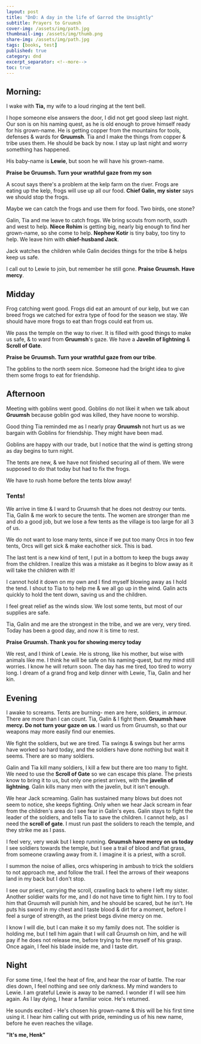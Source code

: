 ```yaml
---
layout: post
title: "DnD: A day in the life of Garrod the Unsightly" 
subtitle: Prayers to Gruumsh
cover-img: /assets/img/path.jpg
thumbnail-img: /assets/img/thumb.png
share-img: /assets/img/path.jpg
tags: [books, test]
published: true
category: dnd
excerpt_separator: <!--more-->
toc: true
---
```


## Morning:

I wake with **Tia,** my wife to a loud ringing at the tent bell.


I hope someone else answers the door, I did not get good sleep last night.
Our son is on his naming quest, as he is old enough to prove himself ready for his grown-name.
He is getting copper from the mountains for tools, defenses & wards for **Gruumsh**.
Tia and I make the things from copper & tribe uses them.
He should be back by now. I stay up last night and worry something has happened.
<!--more-->
His baby-name is **Lewie**, but soon he will have his grown-name.

**Praise be Gruumsh. Turn your wrathful gaze from my son**

A scout says there's a problem at the kelp farm on the river.
Frogs are eating up the kelp, frogs will use up all our food.
**Chief Galin, my sister** says we should stop the frogs.

Maybe we can catch the frogs and use them for food. Two birds, one stone?

Galin, Tia and me leave to catch frogs. We bring scouts from north, south and west to help.
**Niece Rohim** is getting big, nearly big enough to find her grown-name, so she come to help.
**Nephew Kotir** is tiny baby, too tiny to help. We leave him with **chief-husband Jack**.

Jack watches the children while Galin decides things for the tribe & helps keep us safe.

I call out to Lewie to join, but remember he still gone. **Praise Gruumsh. Have mercy**.

## Midday

Frog catching went good. Frogs did eat an amount of our kelp, but we can breed frogs we catched
for extra type of food for the season we stay. We should have more frogs to eat than frogs could eat from us.

We pass the temple on the way to river. It is filled with good things to make us safe, & to ward from
**Gruumsh**'s gaze. We have a __Javelin of lightning__ & __Scroll of Gate__.

**Praise be Gruumsh. Turn your wrathful gaze from our tribe**.

The goblins to the north seem nice. Someone had the bright idea to give them some frogs to eat for friendship.


## Afternoon

Meeting with goblins went good. Goblins do not likei it when we talk about **Gruumsh** because goblin god was killed,
they have noone to worship.

Good thing Tia reminded me as I nearly pray **Gruumsh** not hurt us as we bargain with Goblins for friendship. They might have been mad.

Goblins are happy with our trade, but I notice that the wind is getting strong as day begins to turn night.

The tents are new, & we have not finished securing all of them. We were supposed to do that today but had to fix the frogs.

We have to rush home before the tents blow away!

### Tents!

We arrive in time & I ward to Gruumsh that he does not destroy our tents. Tia, Galin & me work to secure the tents.
The women are stronger than me and do a good job, but we lose a few tents as the village is too large for all 3 of us.

We do not want to lose many tents, since if we put too many Orcs in too few tents, Orcs will get sick & make eachother sick. This is bad.

The last tent is a new kind of tent, I put in a bottom to keep the bugs away from the children. I realize this was a mistake as it begins
to blow away as it will take the children with it! 

I cannot hold it down on my own and I find myself blowing away as I hold the tend. I shout to Tia to to help me & we all go up in the wind. 
Galin acts quickly to hold the tent down, saving us and the children.

I feel great relief as the winds slow. We lost some tents, but most of our supplies are safe.

Tia, Galin and me are the strongest in the tribe, and we are very, very tired. Today has been a good day, and now it is time to rest.

**Praise Gruumsh. Thank you for showing mercy today**

We rest, and I think of Lewie. He is strong, like his mother, but wise with animals like me. I think he will be safe on his naming-quest, but
my mind still worries. I know he will return soon. The day has me tired, too tired to worry long. I dream of a grand frog and kelp dinner with Lewie, Tia, Galin and her kin.

## Evening

I awake to screams. Tents are burning- men are here, soldiers, in armour. There are more than I can count. Tia, Galin & I fight them. **Gruumsh have mercy. Do not turn your gaze on us**.
I ward us from Gruumsh, so that our weapons may more easily find our enemies.

We fight the soldiers, but we are tired. Tia swings & swings but her arms have worked so hard today, and the soldiers have done nothing but wait it seems. There are so many soldiers.

Galin and Tia kill many soldiers, I kill a few but there are too many to fight. We need to use the **Scroll of Gate** so we can escape this plane. The priests know to bring it to us, but only one
priest arrives, with the __javelin of lightning__. Galin kills many men with the javelin, but it isn't enough.

We hear Jack screaming. Galin has sustained many blows but does not seem to notice, she keeps fighting. Only when we hear Jack scream in fear from the children's area do I see fear in Galin's eyes.
Galin stays to fight the leader of the soldiers, and tells Tia to save the children. I cannot help, as I need the **scroll of gate**. I must run past the soliders to reach the temple, and they strike
me as I pass.

I feel very, very weak but I keep running. **Gruumsh have mercy on us today** I see soldiers towards the temple, but I see a trail of blood and flat grass, from someone crawling away from it. I imagine it is a priest, with a scroll.

I summon the noise of allies, orcs whispering in ambush to trick the soldiers to not approach me, and follow the trail. I feel the arrows of their weapons land in my back but I don't stop.

I see our priest, carrying the scroll, crawling back to where I left my sister. Another soldier waits for me, and I do not have time to fight him. I try to fool him that Gruumsh will punish him, and he should be scared, but he isn't.
He puts his sword in my chest and I taste blood & dirt for a moment, before I feel a surge of strength, as the priest begs divine mercy on me.

I know I will die, but I can make it so my family does not. The soldier is holding me, but I tell him again that I will call Gruumsh on him, and he will pay if he does not release me, before trying to free myself of his grasp.
Once again, I feel his blade inside me, and I taste dirt.

## Night

For some time, I feel the heat of fire, and hear the roar of battle. The roar dies down, I feel nothing and see only darkness. My mind wanders to Lewie. I am grateful Lewie is away to be named.
I wonder if I will see him again. As I lay dying, I hear a familiar voice. He's returned.

He sounds excited - He's chosen his grown-name & this will be his first time using it. I hear him calling out with pride, reminding us of his new name, before he even reaches the
village. 

**"It's me, Henk"**


